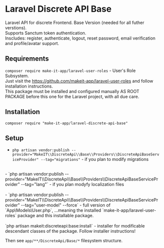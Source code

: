# Laravel Discrete API Base

Laravel API for discrete Frontend. Base Version (needed for all futher verstions).<br>
Supports Sanctum token authentication.<br>
Inscludes: register, authenticate, logout, reset password, email verification and profile/avatar support.<br>

## Requirements

`composer require make-it-app/laravel-user-roles` - User's Role Subsystem.<br>
Just visit the https://github.com/makeit-app/laravel-user-roles and follow installation instructions.<br>
This package must be installed and configured manually AS ROOT PACKAGE before this one for the Laravel project, with all due care.

## Installation

`composer require "make-it-app/laravel-discrete-api-base"`

## Setup

- `php artisan vendor:publish --provider="MakeIT\\DiscreteApi\\Base\\Providers\\DiscreteApiBaseServiceProvider" --tag="migrations"` - if you plan to modify migrations<br>
<br>
- `php artisan vendor:publish --provider="MakeIT\\DiscreteApi\\Base\\Providers\\DiscreteApiBaseServiceProvider" --tag="lang"` - if you plan modyfy localization files<br>
<br>
- `php artisan vendor:publish --provider="MakeIT\\DiscreteApi\\Base\\Providers\\DiscreteApiBaseServiceProvider" --tag="user-model" --force` - full version of `App\Models\User.php`,
...meaning the installed `make-it-app/laravel-user-roles` package and this installable package.<br>
<br>
`php artisan makeit:discreteapi:base:install` - installer for modificable descendant classes of the package. Follow installer instructions!<br>

Then see `app/**/DiscreteApi/Base/*` filesystem structure.

